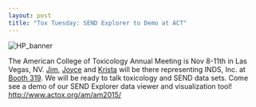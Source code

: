 ```yaml
---
layout: post  
title: "Tox Tuesday: SEND Explorer to Demo at ACT"
---
```


![HP\_banner](http://i.imgur.com/liEZ2uz.jpg)

The American College of Toxicology Annual Meeting is Nov 8-11th in Las Vegas,
NV. [Jim](mailto:jim.herman@inds-inc.com),
[Joyce](mailto:joyce.zandee@inds-inc.com) and
[Krista](mailto:krista.greenwood@inds-inc.com) will be there representing INDS,
Inc. at [Booth
319](http://s15.a2zinc.net/clients/aim-act/act2015/Public/eBooth.aspx?IndexInList=27&FromPage=Exhibitors.aspx&ParentBoothID=&ListByBooth=true&BoothID=100128).
We will be ready to talk toxicology and SEND data sets. Come see a demo of our
SEND Explorer data viewer and visualization tool!
<http://www.actox.org/am/am2015/>
